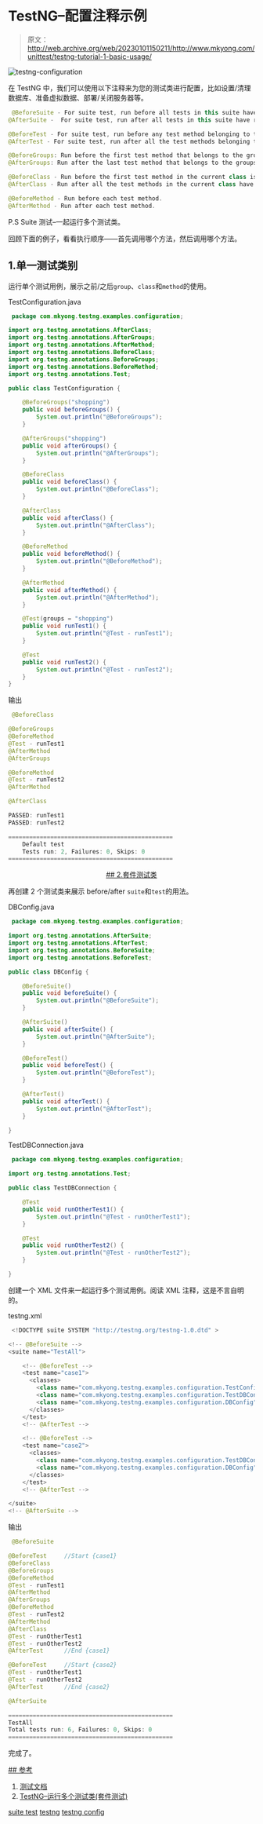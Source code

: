 # TestNG–配置注释示例

> 原文：<http://web.archive.org/web/20230101150211/http://www.mkyong.com/unittest/testng-tutorial-1-basic-usage/>

![testng-configuration](img/efe4cbddedcc870180bb57ff0e3aa986.png)

在 TestNG 中，我们可以使用以下注释来为您的测试类进行配置，比如设置/清理数据库、准备虚拟数据、部署/关闭服务器等。

```java
 @BeforeSuite - For suite test, run before all tests in this suite have run. 
@AfterSuite -  For suite test, run after all tests in this suite have run.

@BeforeTest - For suite test, run before any test method belonging to the classes inside the <test> tag is run. 
@AfterTest - For suite test, run after all the test methods belonging to the classes inside the <test> tag have run. 

@BeforeGroups: Run before the first test method that belongs to the group is invoked. 
@AfterGroups: Run after the last test method that belongs to the groups is invoked. 

@BeforeClass - Run before the first test method in the current class is invoked. 
@AfterClass - Run after all the test methods in the current class have been run. 

@BeforeMethod - Run before each test method. 
@AfterMethod - Run after each test method. 
```

P.S Suite 测试–一起运行多个测试类。

回顾下面的例子，看看执行顺序——首先调用哪个方法，然后调用哪个方法。

## 1.单一测试类别

运行单个测试用例，展示之前/之后`group`、`class`和`method`的使用。

TestConfiguration.java

```java
 package com.mkyong.testng.examples.configuration;

import org.testng.annotations.AfterClass;
import org.testng.annotations.AfterGroups;
import org.testng.annotations.AfterMethod;
import org.testng.annotations.BeforeClass;
import org.testng.annotations.BeforeGroups;
import org.testng.annotations.BeforeMethod;
import org.testng.annotations.Test;

public class TestConfiguration {

	@BeforeGroups("shopping")
	public void beforeGroups() {
		System.out.println("@BeforeGroups");
	}

	@AfterGroups("shopping")
	public void afterGroups() {
		System.out.println("@AfterGroups");
	}

	@BeforeClass
	public void beforeClass() {
		System.out.println("@BeforeClass");
	}

	@AfterClass
	public void afterClass() {
		System.out.println("@AfterClass");
	}

	@BeforeMethod
	public void beforeMethod() {
		System.out.println("@BeforeMethod");
	}

	@AfterMethod
	public void afterMethod() {
		System.out.println("@AfterMethod");
	}

	@Test(groups = "shopping")
	public void runTest1() {
		System.out.println("@Test - runTest1");
	}

	@Test
	public void runTest2() {
		System.out.println("@Test - runTest2");
	}
} 
```

输出

```java
 @BeforeClass 

@BeforeGroups 
@BeforeMethod 
@Test - runTest1
@AfterMethod  
@AfterGroups  

@BeforeMethod
@Test - runTest2
@AfterMethod

@AfterClass

PASSED: runTest1
PASSED: runTest2

===============================================
    Default test
    Tests run: 2, Failures: 0, Skips: 0
=============================================== 
```

 <ins class="adsbygoogle" style="display:block; text-align:center;" data-ad-format="fluid" data-ad-layout="in-article" data-ad-client="ca-pub-2836379775501347" data-ad-slot="6894224149">## 2.套件测试类

再创建 2 个测试类来展示 before/after `suite`和`test`的用法。

DBConfig.java

```java
 package com.mkyong.testng.examples.configuration;

import org.testng.annotations.AfterSuite;
import org.testng.annotations.AfterTest;
import org.testng.annotations.BeforeSuite;
import org.testng.annotations.BeforeTest;

public class DBConfig {

	@BeforeSuite()
	public void beforeSuite() {
		System.out.println("@BeforeSuite");
	}

	@AfterSuite()
	public void afterSuite() {
		System.out.println("@AfterSuite");
	}

	@BeforeTest()
	public void beforeTest() {
		System.out.println("@BeforeTest");
	}

	@AfterTest()
	public void afterTest() {
		System.out.println("@AfterTest");
	}

} 
```

TestDBConnection.java

```java
 package com.mkyong.testng.examples.configuration;

import org.testng.annotations.Test;

public class TestDBConnection {

	@Test
	public void runOtherTest1() {
		System.out.println("@Test - runOtherTest1");
	}

	@Test
	public void runOtherTest2() {
		System.out.println("@Test - runOtherTest2");
	}

} 
```

创建一个 XML 文件来一起运行多个测试用例。阅读 XML 注释，这是不言自明的。

testng.xml

```java
 <!DOCTYPE suite SYSTEM "http://testng.org/testng-1.0.dtd" >

<!-- @BeforeSuite -->
<suite name="TestAll">

	<!-- @BeforeTest -->
	<test name="case1">
	  <classes>
		<class name="com.mkyong.testng.examples.configuration.TestConfiguration" />
		<class name="com.mkyong.testng.examples.configuration.TestDBConnection" />
		<class name="com.mkyong.testng.examples.configuration.DBConfig" />
	  </classes>
	</test>
	<!-- @AfterTest -->

	<!-- @BeforeTest -->
	<test name="case2">
	  <classes>
		<class name="com.mkyong.testng.examples.configuration.TestDBConnection" />
		<class name="com.mkyong.testng.examples.configuration.DBConfig" />
	  </classes>
	</test>
	<!-- @AfterTest -->

</suite>
<!-- @AfterSuite --> 
```

输出

```java
 @BeforeSuite

@BeforeTest		//Start {case1}
@BeforeClass
@BeforeGroups
@BeforeMethod
@Test - runTest1
@AfterMethod
@AfterGroups
@BeforeMethod
@Test - runTest2
@AfterMethod
@AfterClass
@Test - runOtherTest1
@Test - runOtherTest2
@AfterTest		//End {case1}

@BeforeTest		//Start {case2}
@Test - runOtherTest1
@Test - runOtherTest2
@AfterTest		//End {case2}

@AfterSuite

===============================================
TestAll
Total tests run: 6, Failures: 0, Skips: 0
=============================================== 
```

完成了。

 <ins class="adsbygoogle" style="display:block" data-ad-client="ca-pub-2836379775501347" data-ad-slot="8821506761" data-ad-format="auto" data-ad-region="mkyongregion">## 参考

1.  [测试文档](http://web.archive.org/web/20190228162811/http://testng.org/doc/documentation-main.html)
2.  [TestNG–运行多个测试类(套件测试)](http://web.archive.org/web/20190228162811/http://www.mkyong.com/unittest/testng-tutorial-5-suite-test/)

[suite test](http://web.archive.org/web/20190228162811/http://www.mkyong.com/tag/suite-test/) [testng](http://web.archive.org/web/20190228162811/http://www.mkyong.com/tag/testng/) [testng config](http://web.archive.org/web/20190228162811/http://www.mkyong.com/tag/testng-config/)







